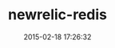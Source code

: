 ---
layout: post
title:  "newrelic-redis"
repo:   "evanphx/newrelic-redis"
date:   2015-02-18 17:26:32
gemurl: http://github.com/evanphx/newrelic-redis
---